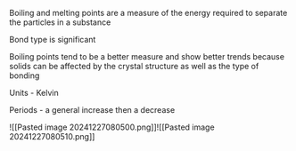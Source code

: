 Boiling and melting points are a measure of the energy required to separate the particles in a substance

Bond type is significant

Boiling points tend to be a better measure and show better trends because solids can be affected by the crystal structure as well as the type of bonding 

Units - Kelvin

Periods - a general increase then a decrease

![[Pasted image 20241227080500.png]]![[Pasted image 20241227080510.png]]